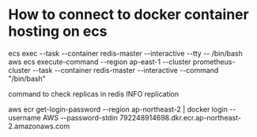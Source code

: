 # How to connect to docker container hosting on ecs

ecs exec --task <task id> --container redis-master --interactive --tty -- /bin/bash
aws ecs execute-command --region ap-east-1 --cluster prometheus-cluster --task <task id full> --container redis-master --interactive --command "/bin/bash"

command to check replicas in redis
INFO replication

aws ecr get-login-password --region ap-northeast-2 | docker login --username AWS --password-stdin 792248914698.dkr.ecr.ap-northeast-2.amazonaws.com